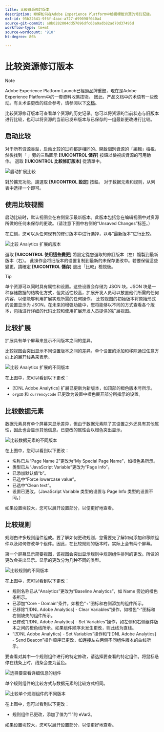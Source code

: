 ```yaml
---
title: 比較資源修訂版本
description: 瞭解如何在Adobe Experience Platform中檢視標籤資源的修訂記錄。
exl-id: 95b22641-9f6f-4aac-a727-d99098f040a4
source-git-commit: a8b0282004dd57096dfc63a9adb82ad70d37495d
workflow-type: tm+mt
source-wordcount: '910'
ht-degree: 86%

---
```


# 比较资源修订版本

>[!NOTE]
>
>Adobe Experience Platform Launch已經過品牌重塑，現在是Adobe Experience Platform中的一套資料收集技術。 因此，产品文档中的术语有一些改动。有关术语更改的综合参考，请参阅以下[文档](../../term-updates.md)。

比较资源修订版本可查看单个资源的历史记录。您可以将资源的当前状态与旧版本进行比较，也可以将资源的当前已发布版本与已保存的一组最新更改进行比较。

## 启动比较

对于所有资源类型，启动比较的过程都是相同的。開啟個別資源的「編輯」檢視，然後找到「 」旁的三點圖示 **[!UICONTROL 儲存]** 按鈕以檢視該資源的可用動作。  選取 **[!UICONTROL 比較修訂版本]** 從清單中。

![启动扩展比较](../../images/compare-initiate-extension.png)

對於擴充功能，請選取 **[!UICONTROL 設定]** 按鈕。  对于数据元素和规则，从列表中选择一个即可。

## 使用比较视图

启动比较时，默认视图会在右侧显示最新版本。此版本包括您在编辑视图中对资源所做的任何未保存的更改。（请注意下图中右侧的“Unsaved Changes”标签。）

在左侧，您可以从任何现有的修订版本中进行选择，以与“最新版本”进行比较。

![比较 Analytics 扩展的版本](../../images/compare-interpret-extension.png)

選取 **[!UICONTROL 使用這些變更]** 將設定從您選取的修訂版本（左）複製到最新版本（右）。  此操作会将旧版本的设置复制到最新的未保存更改中。若要保留這些變更，請確定 **[!UICONTROL 儲存]** 退出「比較」檢視後。

>[!TIP]
>单个资源可以同时具有属性和设置。这些设置会存储为 JSON 块。JSON 块是一种存储数据的结构化方式，但灵活性较高，扩展开发人员可以放置他们所需的任何内容，以便能够利用扩展实现所需的任何操作。
>比较视图的初始版本将原始形式的设置显示为 JSON。在未来的增强功能中，您将能够以不同的方式查看各个版本，包括进行详细的代码比较和使用扩展开发人员提供的扩展视图。

## 比较扩展

扩展具有单个屏幕来显示不同版本之间的差异。

比较视图会突出显示不同设置版本之间的差异。单个设置的添加和移除通过任意方向上的展开线条来表示。

![比较 Analytics 扩展的不同版本](../../images/compare-extension.png)

在上图中，您可以看到以下更改：

* [!DNL Adobe Analytics] 扩展已更新为新版本，如顶部的橙色版本号所示。
* `orgID` 和 `currencyCode` 已更改为设置中橙色展开部分所指示的设置。

## 比较数据元素

数据元素具有单个屏幕来显示差异，但由于数据元素除了其设置之外还具有其他属性，因此也会显示其他信息。已更改的属性会以橙色突出显示。

![比较数据元素的不同版本](../../images/compare-data-element.png)

在上图中，您可以看到以下更改：

* 名称已从“Page Name 2”更改为“My Special Page Name”，如橙色条所示。
* 类型已从“JavaScript Variable”更改为“Page Info”。
* 已添加默认值“b”。
* 已选中“Force lowercase value”。
* 已选中“Clean text”。
* 设置已更改。（JavaScript Variable 类型的设置与 Page Info 类型的设置不同。）

如果设置块较大，您可以展开设置部分，以便更好地查看。

## 比较规则

规则由许多规则组件组成。要了解如何更改规则，您需要先了解如何添加和移除组件以及如何修改单个组件。因此，在比较规则的版本时，实际上会有两个屏幕。

第一个屏幕显示简要视图，该视图会突出显示规则中规则组件排列的更改。所做的更改会突出显示。显示的更改分为几种不同的类型。

![比较规则的不同版本](../../images/compare-rule.png)

在上图中，您可以看到以下更改：

* 规则名称已从“Analytics”更改为“Baseline Analytics”，如 Name 旁边的橙色条所示。
* 已添加“Core - Domain”条件，如橙色“+”图标和右侧添加的组件所示。
* 已移除“[!DNL Adobe Analytics] - Clear Variables”操作，如橙色“-”图标和右侧缺失的组件所示。
* 已修改“[!DNL Adobe Analytics] - Set Variables”操作，如左侧和右侧组件版本之间的橙色线所示。如果组件顺序未发生更改，则此线为直线。
* “[!DNL Adobe Analytics] - Set Variables”操作和“[!DNL Adobe Analytics] - Send Beacon”操作顺序已更改，如连接左右两侧不同组件版本的曲线所示。

要查看对其中一个规则组件进行的特定修改，请选择要查看的特定组件。将鼠标悬停在线条上时，线条会变为蓝色。

![选择要查看详细信息的组件](../../images/compare-rule-component-click.png)

单个规则组件的比较方式与数据元素的比较方式相同。

![比较单个规则组件的不同版本](../../images/compare-rule-component.png)

在上图中，您可以看到以下更改：

* 规则组件已更改，添加了值为“1”的 eVar2。

如果设置块较大，您可以展开设置部分，以便更好地查看。
